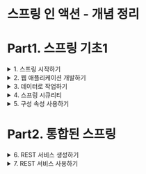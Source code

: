 # 스프링 인 액션 - 개념 정리


# Part1. 스프링 기초1

<details><summary>1. 스프링 시작하기</summary>

## 1. 스프링 시작하기

### 1.1 스프링이란?

**스프링 애플리케이션 컨텍스트**  
- 스프링이 제공하는 컨테이너
- 애플리케이션 컴포넌트를 생성하고 관리
- 애플리케이션 컴포넌트 or 빈들은 스프링 애플리케이션 컨텍스트 내부에서 서로 연결되어 완전한 애플리케이션을 만듬

**의존성 주입(DI)**
- 빈의 상호 연결을 해주는 패턴
- 컨테이너가 애플리케이션 컴포넌트에서 의존(사용)하는 다른 빈의 생성과 관리를 해줌
- 컨테이너가 모든 컴포넌트를 생성, 관리하고 해당 컴포넌트를 필요로 하는 빈에 주입한다.
- 일반적으로 생성자 인자 또는 속성의 접근자 메서드를 통해 처리한다.

**자동-구성(autoconfiguration)**
- autowiring과 component scanning 기법을 기반으로 함 
- component scanning을 사용하여 애플리케이션의 classpath에 지정된 컴포넌트를 찾은 후 스프링 애플리케이션 컨텍스트의 빈으로 생성 
- autowiring을 사용하여 의존 관계가 있는 컴포넌트를 자동으로 다른 빈에 주입(연결) 한다.

### 1.2 스프링 애플리케이션 초기 설정하기

**@SpringBootApplication**
- @SpringBootConfiguration, @EnableAutoConfiguration, @ComponentScan 으로 구성

**@SpringBootConfiguration**
- 지정한 클래스를 구성클래스로 지정
- @Configuration 애노테이션의 특화된 형태

**@EnableAutoConfiguration**
- 스프링 부트 autoconfiguration을 활성화 한다.
- 우리가 필요로 하는 컴포넌트들을 자동으로 구성하도록 스프링 부트에 알려준다

**@ComponentScan**
- 컴포넌트 검색을 활성화
- @Component, @Controller, @Service등의 애노테이션과 함께 클래스를 선언할 수 있게 해줌
- 자동으로 위 클래스들을 찾아 스프링 애플리케이션 컨텍스트에 컴포넌트로 등록한다.


### 1.3 스프링 애플리케이션 작성하기

**Controller**
- 웹 요청과 응답을 처리하는 컴포넌트

### 1.4 스프링 살펴보기 

### 요약 

</details>

<details><summary> 2. 웹 애플리케이션 개발하기 </summary>

## 2. 웹 애플리케이션 개발하기

### 2.1 정보 보여주기

**Controller의 임무**
- 데이터를 가져오고 처리
- HTTP요청을 처리
- 브라우저에 보여줄 HTML을 뷰에 요청
- REST형태의 응답 몸체에 직접 데이터를 추가

**View의 임무**
- 브라우저에게 보여주는 데이터를 HTML로 나타내는 것

**Model의 임무**
- 컨트롤러와 뷰 사이에서 데이터를 운반하는 객체
- Model 객체의 속성에 있는 데이터는 뷰가 알 수 있는 서블릿 요청 속성들로 복사한다.

### 2.2 폼 제출 처리하기

### 2.3 폼 입력 유효성 검사하기

### 2.4 뷰 컨트롤러로 작업하기

### 2.5 뷰 템플릿 라이브러리 선택하기

</details>

<details> <summary>3. 데이터로 작업하기 </summary>

## 3. 데이터로 작업하기

### 3.1 JDBC를 사용해서 데이터 읽고 쓰기

### 3.2 스프링 데이터 JPA를 사용해서 데이터 저장하고 사용하기

</details>

<details> <summary>4. 스프링 시큐리티 </summary>

## 4. 스프링 시큐리티

### 4.1 스프링 시큐리티 활성화하기

### 4.2 스프링 시큐리티 구성하기

### 4.3 웹 요청 보안 처리하기 

### 4.4 사용자 인지하기

### 4.5 각 폼에 로그아웃 버튼 추가하고 사용자 정보 보여주기

</details>

<details> <summary>5. 구성 속성 사용하기 </summary>

## 5. 구성 속성 사용하기

### 5.1 자동-구성 세부 조정하기

**빈 연결(Bean Wiring)**
- 빈으로 생성되는 애플리케이션 컴포넌트 및 상호 간에 주입되는 방법을 선언하는 구성

**속성 주입(Property injection)**
- 빈의 속성 값을 설정하는 구성

### 5.2 우리의 구성 속성 생성하기

### 5.3 프로파일 사용해서 구성하기

</details>

# Part2. 통합된 스프링 

<details><summary> 6. REST 서비스 생성하기 </summary>

## 6. REST 서비스 생성하기

## 6.1 REST 컨트롤러 작성하기

## 6.2 하이퍼미디어 사용하기

## 6.3 데이터 기반 서비스 활성화하기

</details>

<details><summary> 7. REST 서비스 사용하기 </summary>

## 7. REST 서비스 사용하기

- RestTemplate: 스프링 프레임워크에서 제공하는 간단하고 동기화된 REST 클라이언트
- Traverson: 스프링 HATEOAS에서 제공하는 하이퍼링크를 인식하는 동기화 REST 클라이언트
- WebClient: 스프링5에서 소개된 반응형 비동기 REST 클라이언트

### 7.1 RestTemplate으로 REST 엔드포인트 사용하기

### 7.2 Traverson으로 REST API 사용하기

**Traverson**
- HATEOAS가 활성화된 API를 이동하면서 리소스를 쉽게 가져올 수 있다.
- 리소스를 쓰거나 삭제하는 메서드가 없다.

**RestTemplate**
- 리소스를 쓰거나 삭제할 수 있다.
- API를 이동하면서 리소스를 가져오는게 쉽지 않다

**API 이동과 리소스 변경이나 삭제를 모두 해야 하는경우**
- RestTemplate, Traverson을 함께 사용

**Traverson 동작**

1. Traverson 경로 설정
    ```java
    @Bean 
    public Traverson traverson() {
    Traverson traverson = new Traverson(
        URI.create("http://localhost:8080/api"), MediaTypes.HAL_JSON);
    return traverson;
    }
    ```

2. 8080/api의 결과 
    ```json
    {
        "_links": {
            "ingredients": {
                "href": "http://localhost:8080/api/ingredients"
            },
            "users": {
                "href": "http://localhost:8080/api/users"
            },
            "orders": {
                "href": "http://localhost:8080/api/orders"
            },
            "tacos": {
                "href": "http://localhost:8080/api/tacos{?page,size,sort}",
                "templated": true
            },
            "profile": {
                "href": "http://localhost:8080/api/profile"
            }
        }
    }
    ```

3. traverson.follow("tacos") 했을 때 
   - localhost:8080/api 의 결과 json에서 tacos의 href의 string값으로 api요청 
   - 결과:
    ```json
    {
        "_embedded": {
            "tacos": [
                {
                    "name": "Carnivore",
                    "createdAt": "2022-01-15T06:23:23.700+0000",
                    "_links": {
                        "self": {
                            "href": "http://localhost:8080/api/tacos/2"
                        },
                        "taco": {
                            "href": "http://localhost:8080/api/tacos/2"
                        },
                        "ingredients": {
                            "href": "http://localhost:8080/api/tacos/2/ingredients"
                        }
                    }
                },
                {
                    "name": "Bovine Bounty",
                    "createdAt": "2022-01-15T06:23:23.718+0000",
                    "_links": {
                        "self": {
                            "href": "http://localhost:8080/api/tacos/3"
                        },
                        "taco": {
                            "href": "http://localhost:8080/api/tacos/3"
                        },
                        "ingredients": {
                            "href": "http://localhost:8080/api/tacos/3/ingredients"
                        }
                    }
                },
                {
                    "name": "Veg-Out",
                    "createdAt": "2022-01-15T06:23:23.722+0000",
                    "_links": {
                        "self": {
                            "href": "http://localhost:8080/api/tacos/4"
                        },
                        "taco": {
                            "href": "http://localhost:8080/api/tacos/4"
                        },
                        "ingredients": {
                            "href": "http://localhost:8080/api/tacos/4/ingredients"
                        }
                    }
                }
            ]
        },
        "_links": {
            "self": {
                "href": "http://localhost:8080/api/tacos{?page,size,sort}",
                "templated": true
            },
            "profile": {
                "href": "http://localhost:8080/api/profile/tacos"
            },
            "recents": {
                "href": "http://localhost:8080/api/tacos/recent"
            }
        },
        "page": {
            "size": 20,
            "totalElements": 3,
            "totalPages": 1,
            "number": 0
        }
    }
    ```

4. traverson.follow("tacos","recents")
   - 위의 3번 작업 후,
   - "http://localhost:8080/api/tacos{?page,size,sort}" 요청의 recents의 href값으로 api 요청 
   

</details>





